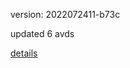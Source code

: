 version: 2022072411-b73c

updated 6 avds

[details](https://github.com/0x74f917491bfa7ebfa379/ali_avd_db/blob/master/change_log/2022/07/24/11/b73c.txt)